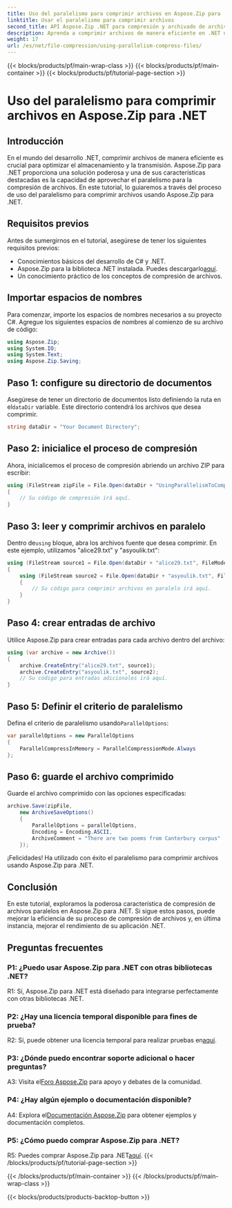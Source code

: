 ```yaml
---
title: Uso del paralelismo para comprimir archivos en Aspose.Zip para .NET
linktitle: Usar el paralelismo para comprimir archivos
second_title: API Aspose.Zip .NET para compresión y archivado de archivos
description: Aprenda a comprimir archivos de manera eficiente en .NET usando Aspose.Zip. Aprovecha el poder del paralelismo con nuestro tutorial paso a paso.
weight: 17
url: /es/net/file-compression/using-parallelism-compress-files/
---
```


{{< blocks/products/pf/main-wrap-class >}}
{{< blocks/products/pf/main-container >}}
{{< blocks/products/pf/tutorial-page-section >}}

# Uso del paralelismo para comprimir archivos en Aspose.Zip para .NET

## Introducción

En el mundo del desarrollo .NET, comprimir archivos de manera eficiente es crucial para optimizar el almacenamiento y la transmisión. Aspose.Zip para .NET proporciona una solución poderosa y una de sus características destacadas es la capacidad de aprovechar el paralelismo para la compresión de archivos. En este tutorial, lo guiaremos a través del proceso de uso del paralelismo para comprimir archivos usando Aspose.Zip para .NET.

## Requisitos previos

Antes de sumergirnos en el tutorial, asegúrese de tener los siguientes requisitos previos:

- Conocimientos básicos del desarrollo de C# y .NET.
-  Aspose.Zip para la biblioteca .NET instalada. Puedes descargarlo[aquí](https://releases.aspose.com/zip/net/).
- Un conocimiento práctico de los conceptos de compresión de archivos.

## Importar espacios de nombres

Para comenzar, importe los espacios de nombres necesarios a su proyecto C#. Agregue los siguientes espacios de nombres al comienzo de su archivo de código:

```csharp
using Aspose.Zip;
using System.IO;
using System.Text;
using Aspose.Zip.Saving;
```

## Paso 1: configure su directorio de documentos

 Asegúrese de tener un directorio de documentos listo definiendo la ruta en el`dataDir` variable. Este directorio contendrá los archivos que desea comprimir.

```csharp
string dataDir = "Your Document Directory";
```

## Paso 2: inicialice el proceso de compresión

Ahora, inicialicemos el proceso de compresión abriendo un archivo ZIP para escribir:

```csharp
using (FileStream zipFile = File.Open(dataDir + "UsingParallelismToCompressFiles_out.zip", FileMode.Create))
{
    // Su código de compresión irá aquí.
}
```

## Paso 3: leer y comprimir archivos en paralelo

 Dentro de`using` bloque, abra los archivos fuente que desea comprimir. En este ejemplo, utilizamos "alice29.txt" y "asyoulik.txt":

```csharp
using (FileStream source1 = File.Open(dataDir + "alice29.txt", FileMode.Open, FileAccess.Read))
{
    using (FileStream source2 = File.Open(dataDir + "asyoulik.txt", FileMode.Open, FileAccess.Read))
    {
        // Su código para comprimir archivos en paralelo irá aquí.
    }
}
```

## Paso 4: crear entradas de archivo

Utilice Aspose.Zip para crear entradas para cada archivo dentro del archivo:

```csharp
using (var archive = new Archive())
{
    archive.CreateEntry("alice29.txt", source1);
    archive.CreateEntry("asyoulik.txt", source2);
    // Su código para entradas adicionales irá aquí.
}
```

## Paso 5: Definir el criterio de paralelismo

 Defina el criterio de paralelismo usando`ParallelOptions`:

```csharp
var parallelOptions = new ParallelOptions
{
    ParallelCompressInMemory = ParallelCompressionMode.Always
};
```

## Paso 6: guarde el archivo comprimido

Guarde el archivo comprimido con las opciones especificadas:

```csharp
archive.Save(zipFile,
    new ArchiveSaveOptions()
    {
        ParallelOptions = parallelOptions,
        Encoding = Encoding.ASCII,
        ArchiveComment = "There are two poems from Canterbury corpus"
    });
```

¡Felicidades! Ha utilizado con éxito el paralelismo para comprimir archivos usando Aspose.Zip para .NET.

## Conclusión

En este tutorial, exploramos la poderosa característica de compresión de archivos paralelos en Aspose.Zip para .NET. Si sigue estos pasos, puede mejorar la eficiencia de su proceso de compresión de archivos y, en última instancia, mejorar el rendimiento de su aplicación .NET.

## Preguntas frecuentes

### P1: ¿Puedo usar Aspose.Zip para .NET con otras bibliotecas .NET?

R1: Sí, Aspose.Zip para .NET está diseñado para integrarse perfectamente con otras bibliotecas .NET.

### P2: ¿Hay una licencia temporal disponible para fines de prueba?

 R2: Sí, puede obtener una licencia temporal para realizar pruebas en[aquí](https://purchase.aspose.com/temporary-license/).

### P3: ¿Dónde puedo encontrar soporte adicional o hacer preguntas?

 A3: Visita el[Foro Aspose.Zip](https://forum.aspose.com/c/zip/37) para apoyo y debates de la comunidad.

### P4: ¿Hay algún ejemplo o documentación disponible?

 A4: Explora el[Documentación Aspose.Zip](https://reference.aspose.com/zip/net/) para obtener ejemplos y documentación completos.

### P5: ¿Cómo puedo comprar Aspose.Zip para .NET?

 R5: Puedes comprar Aspose.Zip para .NET[aquí](https://purchase.aspose.com/buy).
{{< /blocks/products/pf/tutorial-page-section >}}

{{< /blocks/products/pf/main-container >}}
{{< /blocks/products/pf/main-wrap-class >}}

{{< blocks/products/products-backtop-button >}}

